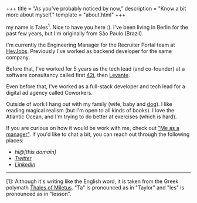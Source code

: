 +++
title = "As you've probably noticed by now,"
description = "Know a bit more about myself."
template = "about.html"
+++

my name is Tales<sup>1</sup>. Nice to have you here :). I've been living in Berlin for the past few years, but I'm originally from São Paulo (Brazil).

I'm currently the Engineering Manager for the Recruiter Portal team at [HeyJobs](https://www.heyjobs.co/en-de). Previously I've worked as backend developer for the same company.

Before that, I've worked for 5 years as the tech lead (and co-founder) at a software consultancy called first [42i](https://web.archive.org/web/20160402025701/http://42i.com.br/), then [Levante](https://web.archive.org/web/20170829170647/http://42i.com.br/).

Even before that, I've worked as a full-stack developer and tech lead for a digital ad agency called Coworkers.

Outside of work I hang out with my family (wife, baby and [dog](https://pbs.twimg.com/media/DluJcH-WwAg8iT_?format=jpg&name=small)). I like reading magical realism (but I'm open to all kinds of books). I love the Atlantic Ocean, and I'm trying to do better at exercises (which is hard).

If you are curious on how it would be work with me, check out ["Me as a manager"](/about/me-as-a-manager). If you'd like to chat a bit, you can reach out through the following places:

<address>
  <ul>
    <li>hi@[this domain]</li>
    <li><a href="https://twitter.com/tcione" title="I mostly tweet in portuguese. DMs are open, though." target="_blank" rel="noopener">Twitter</a></li>
    <li><a href="https://www.linkedin.com/in/tcione" title="LinkedIn is a weird network, but if that's your thing, let's go" target="_blank" rel="noopener">LinkedIn</a></li>
  </ul>
</address>

---

[1]: Although it's writing like the English word, it is taken from the Greek polymath [Thales of Miletus](https://en.wikipedia.org/wiki/Thales_of_Miletus). "Ta" is pronounced as in "Taylor" and "les" is pronounced as in "lesson".
